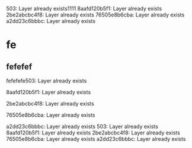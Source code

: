 503: Layer already exists1111
8aafd120b5f1: Layer already exists
2be2abcbc4f8: Layer already exists
76505e8b6cba: Layer already exists
a2dd23c6bbbc: Layer already exists

# fe

## fefefef

fefefefe503: Layer already exists

8aafd120b5f1: Layer already exists

2be2abcbc4f8: Layer already exists

76505e8b6cba: Layer already exists

a2dd23c6bbbc: Layer already exists
503: Layer already exists
8aafd120b5f1: Layer already exists
2be2abcbc4f8: Layer already exists
76505e8b6cba: Layer already exists
a2dd23c6bbbc: Layer already exists
